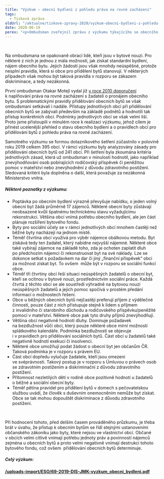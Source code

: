 ```yaml
---
title: "Výzkum – obecní bydlení z pohledu práva na rovné zacházení"
tags:
  - Tisková zpráva
oldUrl: "/aktualne/tiskove-zpravy-2020/vyzkum-obecni-bydleni-z-pohledu-prava-na-rovne-zachazeni"
date: 2020-06-19
perex: "<p>Ombudsman zveřejnil zprávu z výzkumu týkajícího se obecního bydlení z pohledu práva na rovné zacházení. Výzkum realizovala bývalá ombudsmanka a zabývala v něm zejména pravidly pro přidělování obecních bytů. Pozornost se však zaměřila také na stav bytového fondu obcí a sociální práci s klienty v bytové nouzi. Omezená dostupnost obecního bydlení a bytová nouze spolu totiž úzce souvisí. </p>"
---
```


<!-- imported from the old website -->

<br /><p>Na ombudsmana se opakovaně obrací lidé, kteří jsou v bytové nouzi. Pro některé z nich je jednou z mála možností, jak získat standardní bydlení, nájem obecního bytu. Jejich žádosti jsou však mnohdy neúspěšné, protože nesplní pravidla, která si obce pro přidělení bytů stanovují. V některých případech však mohou být taková pravidla v rozporu se zákazem diskriminace, a tedy nezákonná. </p><p>První ombudsman Otakar Motejl vydal již <a href="/uploads-import/DISKRIMINACE/Doporuceni/Obecni_byty.pdf" target="_blank">v roce 2010 doporučení</a> k naplňování práva na rovné zacházení s žadateli o pronájem obecního bytu. S problematickými pravidly přidělování obecních bytů se však ombudsmani setkávali i nadále. Přístupy jednotlivých obcí při přidělování obecních bytů se zabývali především na základě podnětů a hodnotili tak přístup konkrétních obcí. Podmínky jednotlivých obcí se však velmi liší. Proto jsme přistoupili v minulém roce k realizaci výzkumu, jehož cílem je přinést ucelenější přehled o stavu obecního bydlení a o pravidlech obcí pro přidělování bytů z pohledu práva na rovné zacházení. </p><p><a name="_GoBack"></a>Samotného výzkumu se formou dotazníkového šetření zúčastnilo v polovině roku 2019 celkem 395 obcí. V rámci výzkumu byly analyzovány zásady pro přidělování obecních bytů od 241 obcí. Při šetření byla zkoumána kritéria jednotlivých zásad, která už ombudsman v minulosti hodnotil, jako například znevýhodňování osob pobírajících rodičovský příspěvek či peněžitou pomoc v mateřství nebo znevýhodnění z důvodu zdravotního postižení. Sledovaná kritérii byla doplněna o další, která považuje za nezákonná Ministerstvo vnitra. </p><h5>Některé poznatky z výzkumu: </h5><p></p><ul><li>Poptávka po obecním bydlení výrazně převyšuje nabídku, o jeden volný obecní byt žádá průměrně 17 zájemců. Některé obecní byty zůstávají neobsazené kvůli špatnému technickému stavu vyžadujícímu rekonstrukci. Většina obcí vnímá potřebu obecního bydlení, ale jen část plánuje rozšíření bytového fondu. </li><li>Byty pro sociální účely se v rámci jednotlivých obcí mnohem častěji než běžné byty nacházejí na jednom místě.  </li><li>Téměř čtvrtina obcí využívá pro výběr nájemce obálkovou metodu. Byt získává tedy ten žadatel, který nabídne nejvyšší nájemné. Některé obce také vybírají zájemce na základě toho, zda je ochoten zaplatit dluh po předchozím nájemci či rekonstruovat byt na své náklady. Lze se dokonce setkat s požadavkem na dar či jiný „finanční příspěvek“ obci za možnost získat byt. To ovšem  může být v rozporu se sociální funkcí obce. </li><li>Téměř tři čtvrtiny obcí řeší situaci neúspěšných žadatelů o obecní byt, kteří se ocitnou v bytové nouzi, prostřednictvím sociální práce. Každá čtvrtá z těchto obcí se ale soustředí výhradně na bytovou nouzi neúspěšných žadatelů a jejich pomoc spočívá v prostém předání informací o možnostech řešení.  </li><li>Obce u běžných obecních bytů nejčastěji preferují příjem z výdělečné činnosti, pouze část z nich přistupuje stejně k lidem s příjmem z invalidního či starobního důchodu a rodičovského příspěvku/peněžité pomoci v mateřství. Některé obce pak tyto druhy příjmů znevýhodňují. </li><li>Většina obcí negativně hodnotí dluhy. Dominuje požadavek na bezdlužnost vůči obci, který pouze některé obce mírní možností splátkového kalendáře. Podmínka bezdlužnosti se objevuje i v pravidlech pro přidělování sociálních bytů. Část obcí u žadatelů také negativně hodnotí exekuci či insolvenci.  </li><li>Některé obce umožňují podat žádost o obecní byt jen občanům ČR. Taková podmínka je v rozporu s právem EU.  </li><li>Část obcí dopředu vylučuje žadatele, kteří jsou omezeni ve svéprávnosti. Takový postup je v rozporu s Úmluvou o právech osob se zdravotním postižením a diskriminační z důvodu zdravotního postižení. </li><li>Přítomnost nezletilých dětí v rodině obce pozitivně hodnotí u žadatelů o běžné a sociální obecní byty.  </li><li>Téměř pětina pravidel pro přidělení bytů v domech s pečovatelskou službou uvádí, že člověk s duševním onemocněním nemůže byt získat. Obce se tak mohou dopouštět diskriminace z důvodu zdravotního postižení.</li></ul><p></p><br /><p>Při hodnocení tohoto, před delším časem prováděného průzkumu, je třeba brát v úvahu, že přístup k obecním bytům se řídí stejnými ustanoveními občanského zákoníku jako byty, které nejsou ve vlastnictví obcí. Občané v obcích velmi citlivě vnímají potřebu jednoty práv a povinností nájemců zejména u obecních bytů a proto velmi negativně vnímají destrukci tohoto bytového fondu, což ovšem  přidělování obecních bytů determinuje.</p><h5>Celý výzkum:</h5><p><a href="/uploads-import/ESO/69-2019-DIS-JMK-vyzkum_obecni_bydleni.pdf" target="_blank"><b>/uploads-import/ESO/69-2019-DIS-JMK-vyzkum_obecni_bydleni.pdf</b></a></p>
